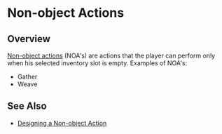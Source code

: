 # Non-object Actions

## Overview

[Non-object actions] (NOA's) are actions that the player can perform only when his selected inventory slot is empty. Examples of NOA's:

- Gather
- Weave

## See Also

- [Designing a Non-object Action](/docs/guides/design-noa.md)

[non-object actions]: /into-the-woods/world/player/noa
